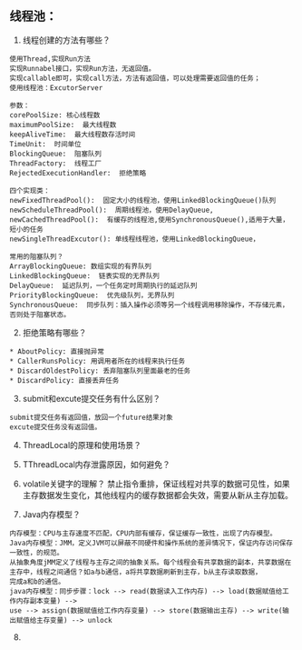 ## 线程池：
1. 线程创建的方法有哪些？
```text
使用Thread,实现Run方法
实现Runnabel接口，实现Run方法，无返回值。
实现callable即可，实现call方法，方法有返回值，可以处理需要返回值的任务；
使用线程池：ExcutorServer

参数：
corePoolSize: 核心线程数
maximumPoolSize:  最大线程数
keepAliveTime:  最大线程数存活时间
TimeUnit:  时间单位
BlockingQueue:  阻塞队列
ThreadFactory:  线程工厂
RejectedExecutionHandler:  拒绝策略

四个实现类：
newFixedThreadPool():  固定大小的线程池，使用LinkedBlockingQueue()队列
newScheduleThreadPool():  周期线程池，使用DelayQueue,
newCachedThreadPool():  有缓存的线程池,使用SynchronousQueue(),适用于大量，短小的任务
newSingleThreadExcutor(): 单线程线程池，使用LinkedBlockingQueue，

常用的阻塞队列？
ArrayBlockingQueue: 数组实现的有界队列  
LinkedBlockingQueue:  链表实现的无界队列  
DelayQueue:  延迟队列，一个任务定时周期执行的延迟队列
PriorityBlockingQueue:  优先级队列，无界队列   
SynchronousQueue:  同步队列：插入操作必须等另一个线程调用移除操作，不存储元素，否则处于阻塞状态。
```

2. 拒绝策略有哪些？
```text
* AboutPolicy: 直接抛异常
* CallerRunsPolicy: 用调用者所在的线程来执行任务
* DiscardOldestPolicy: 丢弃阻塞队列里面最老的任务
* DiscardPolicy: 直接丢弃任务
```

3. submit和excute提交任务有什么区别？
```text
submit提交任务有返回值，放回一个future结果对象  
excute提交任务没有返回值。
```

4. ThreadLocal的原理和使用场景？


5. TThreadLocal内存泄露原因，如何避免？



6. volatile关键字的理解？
禁止指令重排，保证线程对共享的数据可见性，如果主存数据发生变化，其他线程内的缓存数据都会失效，需要从新从主存加载。


7. Java内存模型？
```text
内存模型：CPU与主存速度不匹配，CPU内部有缓存，保证缓存一致性，出现了内存模型。
Java内存模型：JMM，定义JVM可以屏蔽不同硬件和操作系统的差异情况下，保证内存访问保存一致性，的规范。  
从抽象角度jMM定义了线程与主存之间的抽象关系。每个线程会有共享数据的副本，共享数据在主存中，线程之间通信？如a与b通信，a将共享数据刷新到主存，b从主存读取数据，
完成a和b的通信。  
java内存模型：同步步骤：lock --> read(数据读入工作内存) --> load(数据赋值给工作内存副本变量) -->   
use --> assign(数据赋值给工作内存变量) --> store(数据输出主存) --> write(输出赋值给主存变量) --> unlock  
```
8. 

